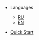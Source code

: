<!-- _coverpage.md -->

* Languages

	* [RU](quickstart.md)
	* [EN](more-pages.md)

* [Quick Start](quickstart.md)